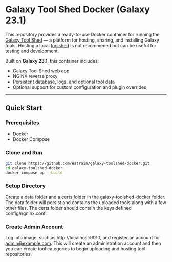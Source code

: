 # Galaxy Tool Shed Docker (Galaxy 23.1)

This repository provides a ready-to-use Docker container for running the [Galaxy Tool Shed](https://galaxyproject.org/toolshed/) — a platform for hosting, sharing, and installing Galaxy tools. Hosting a local [toolshed](https://galaxyproject.org/toolshed/hosting-a-local-toolshed/) is not recommened but can be useful for testing and development.

Built on **Galaxy 23.1**, this container includes:
- Galaxy Tool Shed web app
- NGINX reverse proxy
- Persistent database, logs, and optional tool data
- Optional support for custom configuration and plugin overrides

---

## Quick Start

### Prerequisites
- Docker
- Docker Compose

### Clone and Run

```bash
git clone https://github.com/estrain/galaxy-toolshed-docker.git
cd galaxy-toolshed-docker
docker-compose up --build
```
### Setup Directory
Create a data folder and a certs folder in the galaxy-toolshed-docker folder. The data folder will persist and contains the uploaded tools along with a few other files. The certs folder should contain the keys defined config/ngninx.conf.

### Create Admin Account
Log into image, such as http://localhost:9010, and register an account for admin@example.com. This will create an administration account and then you can create tool categories to begin uploading and hosting tool repositories.
